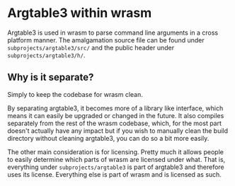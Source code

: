# Argtable3 within wrasm

Argtable3 is used in wrasm to parse command line arguments in a cross platform
manner. The amalgamation source file can be found under
`subprojects/argtable3/src/` and the public header under
`subprojects/argtable3/h/`.

## Why is it separate?

Simply to keep the codebase for wrasm clean.

By separating argtable3, it becomes more of a library like interface, which
means it can easily be upgraded or changed in the future. It also compiles
separately from the rest of the wrasm codebase, which, for the most part
doesn't actually have any impact but if you wish to manually clean the build
directory without cleaning argtable3, you can do so a bit more easily.

The other main consideration is for licensing. Pretty much it allows people to
easily determine which parts of wrasm are licensed under what. That is,
everything under `subprojects/argtable3` is part of argtable3 and therefore
uses its license. Everything else is part of wrasm and is licensed as such.
